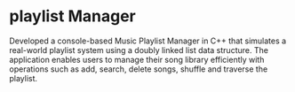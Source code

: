 # playlist Manager
Developed a console-based Music Playlist Manager in C++ that simulates a real-world playlist system using a doubly linked list data structure. The application enables users to manage their song library efficiently with operations such as add, search, delete songs, shuffle and traverse the playlist.
